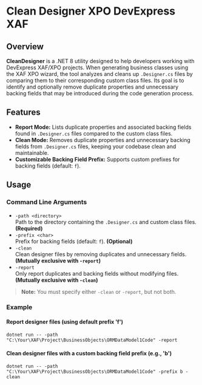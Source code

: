 # Clean Designer XPO DevExpress XAF

## Overview

**CleanDesigner** is a .NET 8 utility designed to help developers working with DevExpress XAF/XPO projects. When generating business classes using the XAF XPO wizard, the tool analyzes and cleans up `.Designer.cs` files by comparing them to their corresponding custom class files. Its goal is to identify and optionally remove duplicate properties and unnecessary backing fields that may be introduced during the code generation process.

## Features

- **Report Mode:** Lists duplicate properties and associated backing fields found in `.Designer.cs` files compared to the custom class files.
- **Clean Mode:** Removes duplicate properties and unnecessary backing fields from `.Designer.cs` files, keeping your codebase clean and maintainable.
- **Customizable Backing Field Prefix:** Supports custom prefixes for backing fields (default: `f`).

## Usage

### Command Line Arguments

- `-path <directory>`  
  Path to the directory containing the `.Designer.cs` and custom class files. **(Required)**
- `-prefix <char>`  
  Prefix for backing fields (default: `f`). **(Optional)**
- `-clean`  
  Clean designer files by removing duplicates and unnecessary fields. **(Mutually exclusive with `-report`)**
- `-report`  
  Only report duplicates and backing fields without modifying files. **(Mutually exclusive with `-clean`)**

> **Note:** You must specify either `-clean` or `-report`, but not both.

### Example

#### Report designer files (using default prefix 'f')

```dotnet run -- -path "C:\Your\XAF\Project\BusinessObjects\ORMDataModel1Code" -report```

#### Clean designer files with a custom backing field prefix (e.g., 'b')

```dotnet run -- -path "C:\Your\XAF\Project\BusinessObjects\ORMDataModel1Code" -prefix b -clean```
